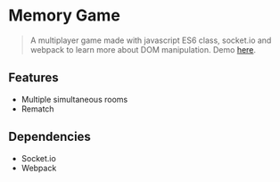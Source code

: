 # Memory Game

> A multiplayer game made with javascript ES6 class, socket.io and webpack to learn more about DOM manipulation. Demo [here](https://edumudu.github.io/memory-game/).

## Features
- Multiple simultaneous rooms
- Rematch

## Dependencies
- Socket.io
- Webpack
